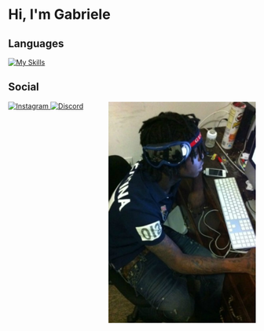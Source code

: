 # Hi, I'm Gabriele 

## Languages
[![My Skills](https://skillicons.dev/icons?i=js,html,css,bootstrap,cs,c)](https://skillicons.dev)

## Social
<a href="https://instagram.com/gabri_inga" target="blank">
  <img src="https://raw.githubusercontent.com/rahuldkjain/github-profile-readme-generator/master/src/images/icons/Social/instagram.svg" alt="Instagram" height="30" width="40">
</a>
<a href="https://discord.gg/5fwttQNX" target="blank">
  <img src="https://raw.githubusercontent.com/rahuldkjain/github-profile-readme-generator/master/src/images/icons/Social/discord.svg" alt="Discord" height="30" width="40">
</a>

<img align="right" src="./download.jpg" width="300">

